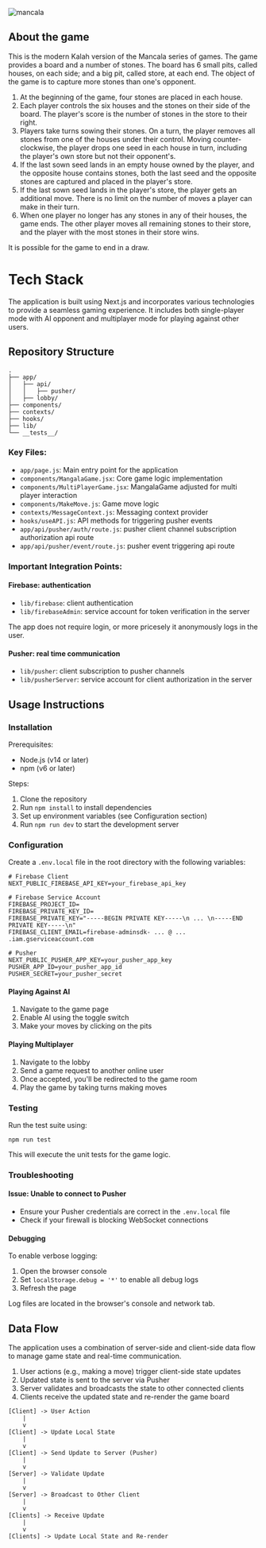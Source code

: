 ![mancala](https://github.com/user-attachments/assets/3b541e42-4655-4330-a61d-331749647f42)

## About the game

This is the modern Kalah version of the Mancala series of games. The game provides a board and a number of stones. The board has 6 small pits, called houses, on each side; and a big pit, called store, at each end. The object of the game is to capture more stones than one's opponent.

1. At the beginning of the game, four stones are placed in each house.
2. Each player controls the six houses and the stones on their side of the board. The player's score is the number of stones in the store to their right.
3. Players take turns sowing their stones. On a turn, the player removes all stones from one of the houses under their control. Moving counter-clockwise, the player drops one seed in each house in turn, including the player's own store but not their opponent's.
4. If the last sown seed lands in an empty house owned by the player, and the opposite house contains stones, both the last seed and the opposite stones are captured and placed in the player's store.
5. If the last sown seed lands in the player's store, the player gets an additional move. There is no limit on the number of moves a player can make in their turn.
6. When one player no longer has any stones in any of their houses, the game ends. The other player moves all remaining stones to their store, and the player with the most stones in their store wins.

It is possible for the game to end in a draw.

# Tech Stack

The application is built using Next.js and incorporates various technologies to provide a seamless gaming experience. It includes both single-player mode with AI opponent and multiplayer mode for playing against other users.

## Repository Structure

```
.
├── app/
│   ├── api/
│   │   ├── pusher/
│   ├── lobby/
├── components/
├── contexts/
├── hooks/
├── lib/
└── __tests__/
```

### Key Files:

- `app/page.js`: Main entry point for the application
- `components/MangalaGame.jsx`: Core game logic implementation
- `components/MultiPlayerGame.jsx`: MangalaGame adjusted for multi player interaction
- `components/MakeMove.js`: Game move logic
- `contexts/MessageContext.js`: Messaging context provider
- `hooks/useAPI.js`: API methods for triggering pusher events
- `app/api/pusher/auth/route.js`: pusher client channel subscription authorization api route
- `app/api/pusher/event/route.js`: pusher event triggering api route

### Important Integration Points:

#### Firebase: authentication

- `lib/firebase`: client authentication
- `lib/firebaseAdmin`: service account for token verification in the server

The app does not require login, or more pricesely it anonymously logs in the user.

#### Pusher: real time communication

- `lib/pusher`: client subscription to pusher channels
- `lib/pusherServer`: service account for client authorization in the server

## Usage Instructions

### Installation

Prerequisites:

- Node.js (v14 or later)
- npm (v6 or later)

Steps:

1. Clone the repository
2. Run `npm install` to install dependencies
3. Set up environment variables (see Configuration section)
4. Run `npm run dev` to start the development server

### Configuration

Create a `.env.local` file in the root directory with the following variables:

```
# Firebase Client
NEXT_PUBLIC_FIREBASE_API_KEY=your_firebase_api_key

# Firebase Service Account
FIREBASE_PROJECT_ID=
FIREBASE_PRIVATE_KEY_ID=
FIREBASE_PRIVATE_KEY="-----BEGIN PRIVATE KEY-----\n ... \n-----END PRIVATE KEY-----\n"
FIREBASE_CLIENT_EMAIL=firebase-adminsdk- ... @ ... .iam.gserviceaccount.com

# Pusher
NEXT_PUBLIC_PUSHER_APP_KEY=your_pusher_app_key
PUSHER_APP_ID=your_pusher_app_id
PUSHER_SECRET=your_pusher_secret

```

#### Playing Against AI

1. Navigate to the game page
2. Enable AI using the toggle switch
3. Make your moves by clicking on the pits

#### Playing Multiplayer

1. Navigate to the lobby
2. Send a game request to another online user
3. Once accepted, you'll be redirected to the game room
4. Play the game by taking turns making moves

### Testing

Run the test suite using:

```
npm run test
```

This will execute the unit tests for the game logic.

### Troubleshooting

#### Issue: Unable to connect to Pusher

- Ensure your Pusher credentials are correct in the `.env.local` file
- Check if your firewall is blocking WebSocket connections

#### Debugging

To enable verbose logging:

1. Open the browser console
2. Set `localStorage.debug = '*'` to enable all debug logs
3. Refresh the page

Log files are located in the browser's console and network tab.

## Data Flow

The application uses a combination of server-side and client-side data flow to manage game state and real-time communication.

1. User actions (e.g., making a move) trigger client-side state updates
2. Updated state is sent to the server via Pusher
3. Server validates and broadcasts the state to other connected clients
4. Clients receive the updated state and re-render the game board

```
[Client] -> User Action
    |
    v
[Client] -> Update Local State
    |
    v
[Client] -> Send Update to Server (Pusher)
    |
    v
[Server] -> Validate Update
    |
    v
[Server] -> Broadcast to Other Client
    |
    v
[Clients] -> Receive Update
    |
    v
[Clients] -> Update Local State and Re-render
```
